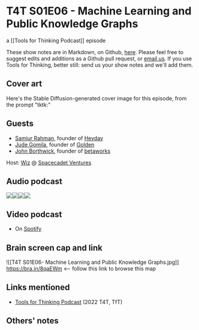 # T4T S01E06 - Machine Learning and Public Knowledge Graphs

a [[Tools for Thinking Podcast]] episode

These show notes are in Markdown, on Github, [here](https://github.com/OpenGlobalMind/rel8-wiki/blob/main/Tools%20for%20Thinking%20Podcast.md). Please feel free to suggest edits and additions as a Github pull request, or  [email us](mailto:sociate@gmail.com). If you use Tools for Thinking, better still: send us your show notes and we'll add them. 

## Cover art

Here's the Stable Diffusion-generated cover image for this episode, from the prompt "tktk:"



## Guests

- [Samiur Rahman](https://www.linkedin.com/in/samiurr/), founder of [Heyday](https://heyday.xyz/)
- [Jude Gomila](https://www.linkedin.com/in/judegomila/), founder of [Golden ](https://golden.com/)
- [John Borthwick](https://www.linkedin.com/in/jborthwick/), founder of [betaworks](http://betaworks.com/)

Host: [Wiz](https://twitter.com/WizLikeWizard) @ [Spacecadet Ventures](https://spacecadet.ventures/) 

## Audio podcast 

[![](https://uploads-ssl.webflow.com/6022fac80367ca7c9121c178/63473c43cd78d77b7f847fb3_Anchor_logo.svg)](https://anchor.fm/betaworks/episodes/Machine-Learning-and-Public-Knowledge-Graphs-e1pte7i/a-a8p1pvt)[![](https://uploads-ssl.webflow.com/6022fac80367ca7c9121c178/63473161d50a860bd5f8bf0e_Amazon_Music_logo.svg)](https://music.amazon.com/podcasts/12a72801-ad1e-412b-82cf-dd242e96b1d4/episodes/bec54e0c-35a5-41b1-b328-69f3fe8c31b8/tools-for-thinking-by-betaworks-machine-learning-and-public-knowledge-graphs)[![](https://uploads-ssl.webflow.com/6022fac80367ca7c9121c178/63473161d50a86d605f8bf0f_itunes_podcasts%20logo.svg)](https://podcasts.apple.com/us/podcast/machine-learning-and-public-knowledge-graphs/id1648557332?i=1000584294631)[![](https://uploads-ssl.webflow.com/6022fac80367ca7c9121c178/63473161a69713eddcfa9885_Spotify%20logo.svg)](https://open.spotify.com/episode/151USesIIaZ22DTVIfEjCH?si=a914dedb943042ae)

## Video podcast  

- On [Spotify](https://open.spotify.com/episode/151USesIIaZ22DTVIfEjCH)

## Brain screen cap and link

![[T4T S01E06- Machine Learning and Public Knowledge Graphs.jpg]]
https://bra.in/8qaEWm  <-- follow this link to browse this map

## Links mentioned

- [Tools for Thinking Podcast](https://bra.in/2vGNna) (2022 T4T, TfT)

## Others' notes



